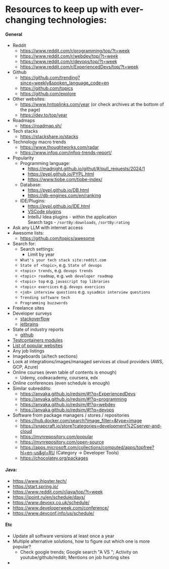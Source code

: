 # Resources to keep up with ever-changing technologies:

#### General
* Reddit
    * https://www.reddit.com/r/programming/top/?t=week
    * https://www.reddit.com/r/webdev/top/?t=week
    * https://www.reddit.com/r/devops/top/?t=week
    * https://www.reddit.com/r/ExperiencedDevs/top/?t=week
* Github
    * https://github.com/trending?since=weekly&spoken_language_code=en
    * https://github.com/topics
    * https://github.com/explore
* Other websites:
    * https://www.hntoplinks.com/year (or check archives at the bottom of the page)
    * https://dev.to/top/year
* Roadmaps
    * https://roadmap.sh/
* Tech stacks
    * https://stackshare.io/stacks
* Technology macro trends
    * https://www.thoughtworks.com/radar
    * https://www.infoq.com/infoq-trends-report/
* Popularity
    * Programming language:
        * https://madnight.github.io/githut/#/pull_requests/2024/1
        * https://pypl.github.io/PYPL.html
        * https://www.tiobe.com/tiobe-index/
    * Database:
        * https://pypl.github.io/DB.html
        * https://db-engines.com/en/ranking
    * IDE/Plugins:
        * https://pypl.github.io/IDE.html
        * [VSCode plugins](https://marketplace.visualstudio.com/search?target=VSCode&category=All%20categories&sortBy=Installs)
        * IntelliJ Idea plugins - within the application \
          Search tags - `/sortBy:downloads`, `/sortBy:rating`
* Ask any LLM with internet access 
* Awesome lists:
    * https://github.com/topics/awesome
* Search for: 
    * Search settings:
        * Limit by year
    * `What's your tech stack site:reddit.com`
    * `State of <topic>`, e.g. `State of devops`
    * `<topic> trends`, e.g. `devops trends`
    * `<topic> roadmap`, e.g. `web developer roadmap`
    * `<topic> top` e.g. `javascript top libraries`
    * `<topic> exercices` e.g. `devops exercices`
    * `<job> interview questions` e.g. `sysadmin interview questions`
    * `Trending software tech`
    * `Programming buzzwords`
* Freelance sites
* Developer surveys
    * [stackoverflow](https://survey.stackoverflow.co/2023/)
    * [jetbrains](https://www.jetbrains.com/lp/devecosystem-2023/)
* State of industry reports
    * [github](https://github.blog/2023-11-08-the-state-of-open-source-and-ai/)
* [Testcontainers modules](https://testcontainers.com/modules/)
* [List of popular websites](https://en.wikipedia.org/wiki/List_of_most-visited_websites)
* Any job listings
* Imageboards (ai/tech sections)
* Look at integrations/images/managed services at cloud providers (AWS, GCP, Azure)
* Online courses (even table of contents is enough)
    * Udemy, codeacademy, coursera, edx
* Online conferences (even schedule is enough)
* Similar subreddits:
    * https://anvaka.github.io/redsim/#!?q=ExperiencedDevs
    * https://anvaka.github.io/redsim/#!?q=programming
    * https://anvaka.github.io/redsim/#!?q=webdev
    * https://anvaka.github.io/redsim/#!?q=devops
* Software from package managers / stores / repositories
  * https://hub.docker.com/search?image_filter=&type=image
  * https://snapcraft.io/store?categories=development%2Cserver-and-cloud
  * https://mvnrepository.com/popular
  * https://mvnrepository.com/open-source
  * https://apps.microsoft.com/collections/computed/apps/topfree?hl=en-us&gl=RU (Category -> Developer Tools)
  * https://chocolatey.org/packages
    
#### Java:
* https://www.jhipster.tech/
* https://start.spring.io/
* https://www.reddit.com/r/java/top/?t=week
* https://jpoint.ru/en/schedule/days/
* https://www.devoxx.co.uk/schedule/
* https://www.developerweek.com/conference/
* https://www.devconf.info/us/schedule/

#### Etc
* Update all software versions at least once a year
* Multiple alternative solutions, how to figure out which one is more popular?
    * Check google trends; Google search "A VS "; Activity on youtube/github/reddit; Mentions on job hunting sites
* 